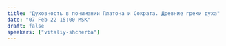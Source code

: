 ```yaml
---
title: "Духовность в понимании Платона и Сократа. Древние греки духа"
date: "07 Feb 22 15:00 MSK"
draft: false
speakers: ["vitaliy-shcherba"]
---
```

